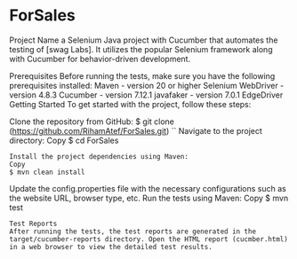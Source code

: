 # ForSales
Project Name
 a Selenium Java project with Cucumber that automates the testing of [swag Labs]. It utilizes the popular Selenium framework along with Cucumber for behavior-driven development.

Prerequisites
Before running the tests, make sure you have the following prerequisites installed:
Maven - version 20 or higher
Selenium WebDriver - version 4.8.3
Cucumber - version 7.12.1
javafaker - version 7.0.1
EdgeDriver 
Getting Started
To get started with the project, follow these steps:

Clone the repository from GitHub:
$ git clone (https://github.com/RihamAtef/ForSales.git)
``
Navigate to the project directory:
Copy
$ cd ForSales
```
Install the project dependencies using Maven:
Copy
$ mvn clean install
```
Update the config.properties file with the necessary configurations such as the website URL, browser type, etc.
Run the tests using Maven:
Copy
$ mvn test
```
Test Reports
After running the tests, the test reports are generated in the target/cucumber-reports directory. Open the HTML report (cucmber.html) in a web browser to view the detailed test results.
